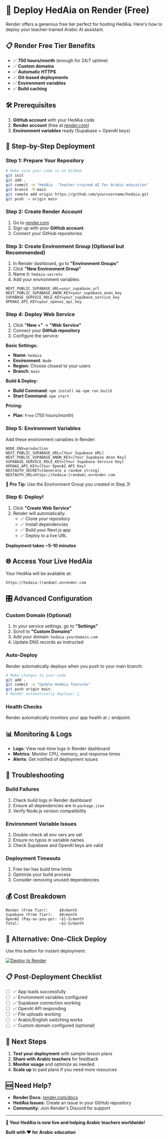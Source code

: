 # 🚀 Deploy HedAia on Render (Free)

Render offers a generous free tier perfect for hosting HedAia. Here's how to deploy your teacher-trained Arabic AI assistant.

## 📋 **Render Free Tier Benefits**

- ✅ **750 hours/month** (enough for 24/7 uptime)
- ✅ **Custom domains** 
- ✅ **Automatic HTTPS**
- ✅ **Git-based deployments**
- ✅ **Environment variables**
- ✅ **Build caching**

## 🛠 **Prerequisites**

1. **GitHub account** with your HedAia code
2. **Render account** (free at [render.com](https://render.com))
3. **Environment variables** ready (Supabase + OpenAI keys)

## 🚀 **Step-by-Step Deployment**

### **Step 1: Prepare Your Repository**

```bash
# Make sure your code is on GitHub
git init
git add .
git commit -m "HedAia - Teacher-trained AI for Arabic education"
git branch -M main
git remote add origin https://github.com/yourusername/hedaia.git
git push -u origin main
```

### **Step 2: Create Render Account**

1. Go to [render.com](https://render.com)
2. Sign up with your **GitHub account**
3. Connect your GitHub repositories

### **Step 3: Create Environment Group (Optional but Recommended)**

1. In Render dashboard, go to **"Environment Groups"**
2. Click **"New Environment Group"**
3. Name it: `hedaia-secrets`
4. Add your environment variables:

```env
NEXT_PUBLIC_SUPABASE_URL=your_supabase_url
NEXT_PUBLIC_SUPABASE_ANON_KEY=your_supabase_anon_key
SUPABASE_SERVICE_ROLE_KEY=your_supabase_service_key
OPENAI_API_KEY=your_openai_api_key
```

### **Step 4: Deploy Web Service**

1. Click **"New +"** → **"Web Service"**
2. Connect your **GitHub repository**
3. Configure the service:

**Basic Settings:**
- **Name**: `hedaia`
- **Environment**: `Node`
- **Region**: Choose closest to your users
- **Branch**: `main`

**Build & Deploy:**
- **Build Command**: `npm install && npm run build`
- **Start Command**: `npm start`

**Pricing:**
- **Plan**: `Free` (750 hours/month)

### **Step 5: Environment Variables**

Add these environment variables in Render:

```env
NODE_ENV=production
NEXT_PUBLIC_SUPABASE_URL=[Your Supabase URL]
NEXT_PUBLIC_SUPABASE_ANON_KEY=[Your Supabase Anon Key]
SUPABASE_SERVICE_ROLE_KEY=[Your Supabase Service Key]
OPENAI_API_KEY=[Your OpenAI API Key]
NEXTAUTH_SECRET=[Generate a random string]
NEXTAUTH_URL=https://hedaia-[random].onrender.com
```

**🔧 Pro Tip**: Use the Environment Group you created in Step 3!

### **Step 6: Deploy!**

1. Click **"Create Web Service"**
2. Render will automatically:
   - ✅ Clone your repository
   - ✅ Install dependencies
   - ✅ Build your Next.js app
   - ✅ Deploy to a live URL

**Deployment takes ~5-10 minutes**

## 🌐 **Access Your Live HedAia**

Your HedAia will be available at:
```
https://hedaia-[random].onrender.com
```

## 🎛 **Advanced Configuration**

### **Custom Domain (Optional)**

1. In your service settings, go to **"Settings"**
2. Scroll to **"Custom Domains"**
3. Add your domain: `hedaia.yourdomain.com`
4. Update DNS records as instructed

### **Auto-Deploy**

Render automatically deploys when you push to your main branch:

```bash
# Make changes to your code
git add .
git commit -m "Update HedAia features"
git push origin main
# Render automatically deploys! 🚀
```

### **Health Checks**

Render automatically monitors your app health at `/` endpoint.

## 📊 **Monitoring & Logs**

- **Logs**: View real-time logs in Render dashboard
- **Metrics**: Monitor CPU, memory, and response times
- **Alerts**: Get notified of deployment issues

## 🔧 **Troubleshooting**

### **Build Failures**

1. Check build logs in Render dashboard
2. Ensure all dependencies are in `package.json`
3. Verify Node.js version compatibility

### **Environment Variable Issues**

1. Double-check all env vars are set
2. Ensure no typos in variable names
3. Check Supabase and OpenAI keys are valid

### **Deployment Timeouts**

1. Free tier has build time limits
2. Optimize your build process
3. Consider removing unused dependencies

## 💰 **Cost Breakdown**

```
Render (Free Tier):     $0/month
Supabase (Free Tier):   $0/month
OpenAI (Pay-as-you-go): ~$1-5/month
Total:                  ~$1-5/month
```

## 🚀 **Alternative: One-Click Deploy**

Use this button for instant deployment:

[![Deploy to Render](https://render.com/images/deploy-to-render-button.svg)](https://render.com/deploy?repo=https://github.com/yourusername/hedaia)

## 📋 **Post-Deployment Checklist**

- [ ] ✅ App loads successfully
- [ ] ✅ Environment variables configured
- [ ] ✅ Supabase connection working
- [ ] ✅ OpenAI API responding
- [ ] ✅ File uploads working
- [ ] ✅ Arabic/English switching works
- [ ] ✅ Custom domain configured (optional)

## 🎯 **Next Steps**

1. **Test your deployment** with sample lesson plans
2. **Share with Arabic teachers** for feedback
3. **Monitor usage** and optimize as needed
4. **Scale up** to paid plans if you need more resources

## 🆘 **Need Help?**

- **Render Docs**: [render.com/docs](https://render.com/docs)
- **HedAia Issues**: Create an issue in your GitHub repository
- **Community**: Join Render's Discord for support

---

**🌟 Your HedAia is now live and helping Arabic teachers worldwide!**

**Built with ❤️ for Arabic education** 